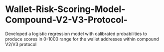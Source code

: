 # Wallet-Risk-Scoring-Model-Compound-V2-V3-Protocol-
Developed a logistic regression model with calibrated probabilities to produce scores in 0-1000 range for the wallet addresses within compound V2/V3 protocol
